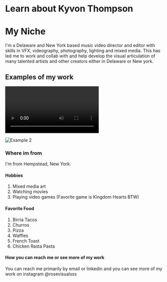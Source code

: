 # Learn about Kyvon Thompson

# My Niche
I'm a Delaware and New York based music video director and editor with skills in VFX, videography, photography, lighting and mixed media. This has led me to work and collab with and help develop the visual articulation of many talented artists and other creators either in Delaware or New york.

## Examples of my work
![Example 1](<../../../../../Downloads/Marsii - ON CAM Finaender.MOV>)

![Example 2](https://www.youtube.com/watch?v=814SngdguwQ)

### Where im from
I'm from Hempstead, New York.

#### Hobbies
1. Mixed media art
2. Watching movies
3. Playing video games (Favorite game is Kingdom Hearts BTW)

#### Favorite Food
1. Birria Tacos
2. Churros
3. Pizza
4. Waffles
5. French Toast
6. Chicken Rasta Pasta

#### How you can reach me or see more of my work
You can reach me primarily by email or linkedin and you can see more of my work on instagram @rosevisualsss
